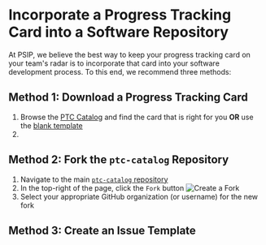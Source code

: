 # Incorporate a Progress Tracking Card into a Software Repository

At PSIP, we believe the best way to keep your progress tracking card on your
team's radar is to incorporate that card into your software development process.
To this end, we recommend three methods:

## Method 1: Download a Progress Tracking Card

1. Browse the [PTC Catalog](https://bssw-psip.github.io/ptc-catalog/catalog/) and find the card that is right for you **OR** use
the [blank template](/catalog/ProgressTrackingCardTemplate.html)
2. 


## Method 2: Fork the `ptc-catalog` Repository

1. Navigate to the main [`ptc-catalog` repository](https://github.com/bssw-psip/ptc-catalog)
2. In the top-right of the page, click the `Fork` button
   ![Create a Fork](/ptc-catalog/assets/images/fork_button.png)
3. Select your appropriate GitHub organization (or username) for the new fork


## Method 3: Create an Issue Template


